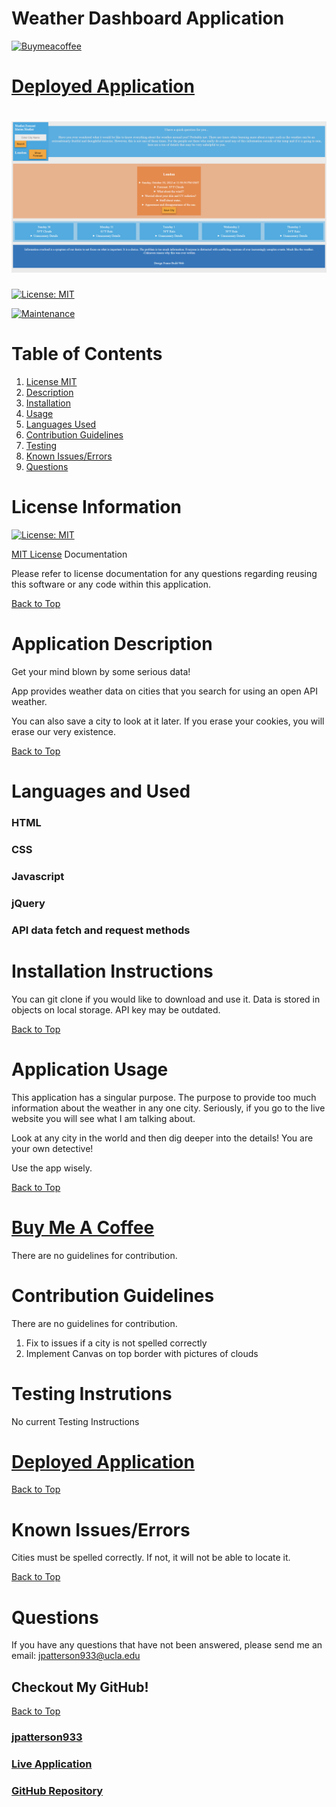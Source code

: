 # Weather Dashboard Application

[![Buymeacoffee](https://badgen.net/badge/icon/buymeacoffee?icon=buymeacoffee&label)](https://www.buymeacoffee.com/jpatterson)

# [Deployed Application](https://jpatterson933.github.io/weather-dashboard/)

# ![What it looks like](./assets/images/screenshotWithSavedCity.png)

[![License: MIT](https://img.shields.io/badge/License-MIT-yellow.svg)](https://opensource.org/licenses/MIT)

[![Maintenance](https://img.shields.io/badge/Maintained%3F-yes-green.svg)](https://GitHub.com/Naereen/StrapDown.js/graphs/commit-activity)

# Table of Contents
1. [License MIT](#license-information)
2. [Description](#application-description)
3. [Installation](#installation-instructions)
4. [Usage](#application-usage)
5. [Languages Used](#languages-used)
6. [Contribution Guidelines](#contribution-guidelines)
7. [Testing](#testing-instrutions)
8. [Known Issues/Errors](#known-issues/errors)
9. [Questions](#questions)

# License Information

[![License: MIT](https://img.shields.io/badge/License-MIT-yellow.svg)](https://opensource.org/licenses/MIT)

[MIT License](https://www.mit.edu/~amini/LICENSE.md) Documentation

Please refer to license documentation for any questions regarding reusing 
this software or any code within this application.

[Back to Top](#table-of-contents)

# Application Description

Get your mind blown by some serious data! 

App provides weather data on cities that you search for using an open API weather.

You can also save a city to look at it later. If you erase your cookies, you will erase our very existence. 

[Back to Top](#table-of-contents)


# Languages and Used

### HTML
### CSS
### Javascript
### jQuery
### API data fetch and request methods

# Installation Instructions

You can git clone if you would like to download and use it. Data is stored in objects on local storage. API key may be outdated.

[Back to Top](#table-of-contents)

# Application Usage

This application has a singular purpose. The purpose to provide too much information about the weather in any one city. Seriously, if you go to the live website you will see what I am talking about.

Look at any city in the world and then dig deeper into the details! You are your own detective!

Use the app wisely.

[Back to Top](#table-of-contents)

# [Buy Me A Coffee](https://www.buymeacoffee.com/jpatterson)

There are no guidelines for contribution.
# Contribution Guidelines

There are no guidelines for contribution.

1. Fix to issues if a city is not spelled correctly
2. Implement Canvas on top border with pictures of clouds

# Testing Instrutions

No current Testing Instructions

# [Deployed Application](https://jpatterson933.github.io/weather-dashboard/)


[Back to Top](#table-of-contents)

# Known Issues/Errors

Cities must be spelled correctly. If not, it will not be able to locate it.

[Back to Top](#table-of-contents)

# Questions

If you have any questions that have not been answered, please send me an email: jpatterson933@ucla.edu

## Checkout My GitHub!

[Back to Top](#table-of-contents)

### [jpatterson933](https://github.com/jpatterson933)
### [Live Application](https://jpatterson933.github.io/weather-dashboard/)
### [GitHub Repository](https://github.com/jpatterson933/weather-dashboard)
